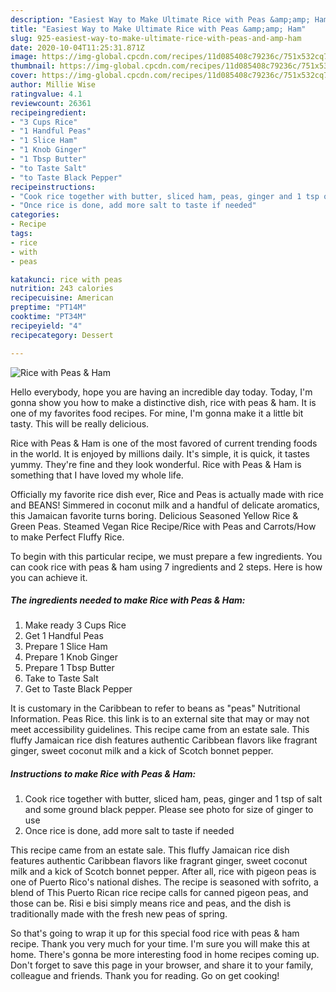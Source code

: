 ```yaml
---
description: "Easiest Way to Make Ultimate Rice with Peas &amp;amp; Ham"
title: "Easiest Way to Make Ultimate Rice with Peas &amp;amp; Ham"
slug: 925-easiest-way-to-make-ultimate-rice-with-peas-and-amp-ham
date: 2020-10-04T11:25:31.871Z
image: https://img-global.cpcdn.com/recipes/11d085408c79236c/751x532cq70/rice-with-peas-ham-recipe-main-photo.jpg
thumbnail: https://img-global.cpcdn.com/recipes/11d085408c79236c/751x532cq70/rice-with-peas-ham-recipe-main-photo.jpg
cover: https://img-global.cpcdn.com/recipes/11d085408c79236c/751x532cq70/rice-with-peas-ham-recipe-main-photo.jpg
author: Millie Wise
ratingvalue: 4.1
reviewcount: 26361
recipeingredient:
- "3 Cups Rice"
- "1 Handful Peas"
- "1 Slice Ham"
- "1 Knob Ginger"
- "1 Tbsp Butter"
- "to Taste Salt"
- "to Taste Black Pepper"
recipeinstructions:
- "Cook rice together with butter, sliced ham, peas, ginger and 1 tsp of salt and some ground black pepper. Please see photo for size of ginger to use"
- "Once rice is done, add more salt to taste if needed"
categories:
- Recipe
tags:
- rice
- with
- peas

katakunci: rice with peas 
nutrition: 243 calories
recipecuisine: American
preptime: "PT14M"
cooktime: "PT34M"
recipeyield: "4"
recipecategory: Dessert

---
```



![Rice with Peas &amp; Ham](https://img-global.cpcdn.com/recipes/11d085408c79236c/751x532cq70/rice-with-peas-ham-recipe-main-photo.jpg)

Hello everybody, hope you are having an incredible day today. Today, I'm gonna show you how to make a distinctive dish, rice with peas &amp; ham. It is one of my favorites food recipes. For mine, I'm gonna make it a little bit tasty. This will be really delicious.

Rice with Peas &amp; Ham is one of the most favored of current trending foods in the world. It is enjoyed by millions daily. It's simple, it is quick, it tastes yummy. They're fine and they look wonderful. Rice with Peas &amp; Ham is something that I have loved my whole life.

Officially my favorite rice dish ever, Rice and Peas is actually made with rice and BEANS! Simmered in coconut milk and a handful of delicate aromatics, this Jamaican favorite turns boring. Delicious Seasoned Yellow Rice &amp; Green Peas. Steamed Vegan Rice Recipe/Rice with Peas and Carrots/How to make Perfect Fluffy Rice.


To begin with this particular recipe, we must prepare a few ingredients. You can cook rice with peas &amp; ham using 7 ingredients and 2 steps. Here is how you can achieve it.

<!--inarticleads1-->

##### The ingredients needed to make Rice with Peas &amp; Ham:

1. Make ready 3 Cups Rice
1. Get 1 Handful Peas
1. Prepare 1 Slice Ham
1. Prepare 1 Knob Ginger
1. Prepare 1 Tbsp Butter
1. Take to Taste Salt
1. Get to Taste Black Pepper


It is customary in the Caribbean to refer to beans as &#34;peas&#34; Nutritional Information. Peas Rice. this link is to an external site that may or may not meet accessibility guidelines. This recipe came from an estate sale. This fluffy Jamaican rice dish features authentic Caribbean flavors like fragrant ginger, sweet coconut milk and a kick of Scotch bonnet pepper. 

<!--inarticleads2-->

##### Instructions to make Rice with Peas &amp; Ham:

1. Cook rice together with butter, sliced ham, peas, ginger and 1 tsp of salt and some ground black pepper. Please see photo for size of ginger to use
1. Once rice is done, add more salt to taste if needed


This recipe came from an estate sale. This fluffy Jamaican rice dish features authentic Caribbean flavors like fragrant ginger, sweet coconut milk and a kick of Scotch bonnet pepper. After all, rice with pigeon peas is one of Puerto Rico&#39;s national dishes. The recipe is seasoned with sofrito, a blend of This Puerto Rican rice recipe calls for canned pigeon peas, and those can be. Risi e bisi simply means rice and peas, and the dish is traditionally made with the fresh new peas of spring. 

So that's going to wrap it up for this special food rice with peas &amp; ham recipe. Thank you very much for your time. I'm sure you will make this at home. There's gonna be more interesting food in home recipes coming up. Don't forget to save this page in your browser, and share it to your family, colleague and friends. Thank you for reading. Go on get cooking!
